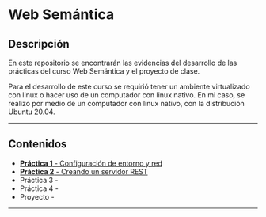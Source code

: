 # Web Semántica

## Descripción

En este repositorio se encontrarán las evidencias del desarrollo de las prácticas del curso Web Semántica y el proyecto de clase.

Para el desarrollo de este curso se requirió tener un ambiente virtualizado con linux o hacer uso de un computador con linux nativo. En mi caso, se realizo por medio de un computador con linux nativo, con la distribución Ubuntu 20.04.

___

## Contenidos

* [**Práctica 1** - Configuración de entorno y red](./practica01/README.md)
* [**Práctica 2** - Creando un servidor REST](./practica02/README.md)
* Práctica 3 -
* Práctica 4 - 
* Proyecto - 

___